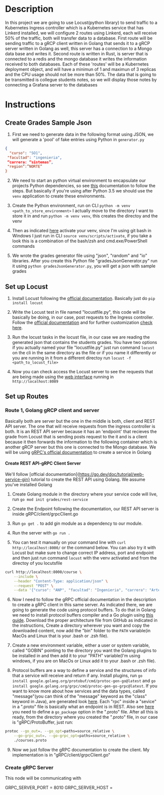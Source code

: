 # Description
In this project we are going to use Locust(python library) to send traffic to a Kubernetes Ingress controller which
is a Kubernetes service that has Linkerd installed, we will configure 2 routes using Linkerd, each will receive 50% 
of the traffic, both will transfer data to a database. First route will be sending traffic to a gRCP client written 
in Golang that sends it to a gRCP server written in Golang as well, this server has a connection to a Mongo data base
and writes it. Second route is written in Rust, is server that is connected to a redis and the mongo database it writes
the information received to both databases. Each of these 'routes' will be a Kubernetes deployment object, and will have
a minimun of 1 and maximun of 3 replicas and the CPU usage should not be more than 50%. The data that is going to be 
transmitted is collegue students notes, so we will display those notes by connecting a Grafana server to the databases 

# Instructions

## Create Grades Sample Json

1. First we need to generate data in the following format using JSON, we will generate a 'pool' of fake entries using Python in `generator.py`

```json
{
  "curso": "SO1",
 "facultad": "ingenieria",
 “carrera: “sistemas”,
 "region”:”NORTE”
}
```

2. We need to start an python virtual environment to encapsulate our projects Python dependencies, so see [this](https://docs.python.org/3/library/venv.html#creating-virtual-environments) documentation to follow the steps. But basically if you're using after Python 3.5
we should use the `venv` application to create these environments.

3. Create the Python environment, run on CLI `python -m venv <path_to_store_environment>` I actually move to the directory I want to store it in and run `python -m venv venv`, this creates the directoy and the venv

4. Then as indicated [here](https://docs.python.org/3/library/venv.html#how-venvs-work) activate your venv, since I'm using git bash in Windows I just run in CLI `source venv/scripts/activate`, if you take a look this is a combination of the bash/zsh and cmd.exe/PowerShell commands

5. We wrote the grades generator file using "json", "random" and "io" libraries. After you create this Python file "gradesJsonGenerator.py" run it using `python gradesJsonGenerator.py`, you will get a json with sample grades

## Set up Locust

1. Install Locust following the [official documentation](https://docs.locust.io/en/stable/installation.html). Basically just do `pip install locust`

2. Write the Locust test in file named "locustfile.py", this code will be basically be doing, in our case, post requests to the Ingress controller. Follow the [official documentation](https://docs.locust.a/en/stable/quickstart.html) and for further customization [check here](https://docs.locust.io/en/stable/writing-a-locustfile.html#). 

3. Run the locust tasks in the locust file, in our case we are reading the generated json that contains the students grades. You have two options if you actually named your file "locustfile.py" just run command `locust` on the cli in the same directory as the file or if you name it differently or you are running in it from a different directoy run `locust -f <path_to_locust_file>`

3. Now you can check access the Locust server to see the requests that are being made using the [web interface](https://docs.locust.io/en/stable/quickstart.html#locust-s-web-interface) running in `http://localhost:8089`

## Set up Routes

### Route 1, Golang gRCP client and server
Basically both are server but the one in the middle is both, client and REST API server. The one that will receive requests from the ingress controller is both. It is an REST API server because it has an 'endpoint' that recieves the grade from Locust that is sending posts request to the it and is a client because it then forwards the information to the following container which is another gRCP server but this one is connected to the Mongo database. We will be using [gRPC's official documentation](https://grpc.io/docs/languages/go/basics/) to create a service in Golang

#### Create REST API-gRPC Client Server
We'll follow [official documentation]{https://go.dev/doc/tutorial/web-service-gin} tutorial to create the REST API using Golang. We assume you've installed Golang

1. Create Golang module in the directory where your service code will live, run `go mod init grades/rest-service`

2. Create the Endpoint following the documentation, our REST API server is inside gRPC/client/grpcClient.go

3. Run `go get .` to add gin module as a dependency to our module.

4. Run the server with `go run .`

5. You can test it manually on your command line with `curl http://localhost:8000/` or the command below. You can also try it with Locust but make sure to change correct IP address, port and endpoint and then just run command `locust` with the venv activated and from the directoy of you locutsfile
```bash
curl http://localhost:8000/course \
    --include \
    --header "Content-Type: application/json" \
    --request "POST" \
    --data '{"curso": "ANP", "facultad": "Ingenieria", "carrera": "Arte", "region": "METROPOLITANA"}'
```

6. Now I need to follow the gRPC official documentation in the description to create a gRPC client in this same server. As indicated there, we are going to generate the code using protocol buffers. To do that in Golang we need to install protocol buffers compiler and a Go plugin using [this guide](https://grpc.io/docs/languages/go/quickstart/#prerequisites). Download the proper architecture file from GitHub as indicated in the instructions, Create a directory wherever you want and copy the downloaded content, now add the "bin" folder to the `PATH` variable(in MacOs and Linux that is your .bash or .zsh file). 

7. Create a new environment variable, either a user or system variable, called "GOBIN" pointing to the directory you want the Golang plugins to be installed in and then add it to your "PATH" variable(I'm using windows, if you are on MacOs or Linux add it to your .bash or .zsh file). 

8. Protocol buffers are a way to define a service and the structures of info that a service will receive and return if any. Install plugins, run `go install google.golang.org/protobuf/cmd/protoc-gen-go@latest` and `go install google.golang.org/grpc/cmd/protoc-gen-go-grpc@latest`. If you want to know more about how services and the data types, called "message"(you can think of the "message" keyword as the "class" keyword in Java), are generated look [here](https://protobuf.dev/programming-guides/proto3/). Each "rpc" inside a "sevice" in a ".proto" file is basically what an endpoint is in REST. Also see [here](https://protobuf.dev/reference/go/go-generated/#package) you need to define a `go_package` option in the ".proto" file. After all this is ready, from the directory where you created the ".proto" file, in our case is "gRPC/ProtoBuffer, just run:
```bash
protoc --go_out=. --go_opt=paths=source_relative \
    --go-grpc_out=. --go-grpc_opt=paths=source_relative \
    ./courses.proto
```

9. Now we just follow the gRPC documentation to create the client. My implementation is in "gRPC/client/grpcClient.go"

### Create gRPC Server
This node will be communicating with 


GRPC_SERVER_PORT = 8010
GRPC_SERVER_HOST = <kubernetesObjectTag>

